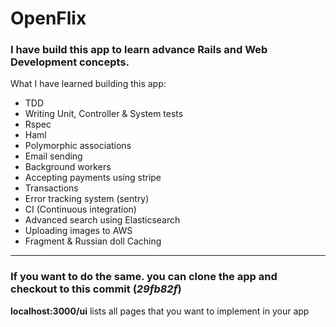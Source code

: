 # OpenFlix
### I have build this app to learn advance Rails and Web Development concepts.

What I have learned building this app:
- TDD
- Writing Unit, Controller & System tests
- Rspec
- Haml
- Polymorphic associations
- Email sending
- Background workers
- Accepting payments using stripe
- Transactions
- Error tracking system (sentry)
- CI (Continuous integration)
- Advanced search using Elasticsearch
- Uploading images to AWS
- Fragment & Russian doll Caching

-----
### If you want to do the same. you can clone the app and checkout to this commit (*29fb82f*)

**localhost:3000/ui** lists all pages that you want to implement in your app